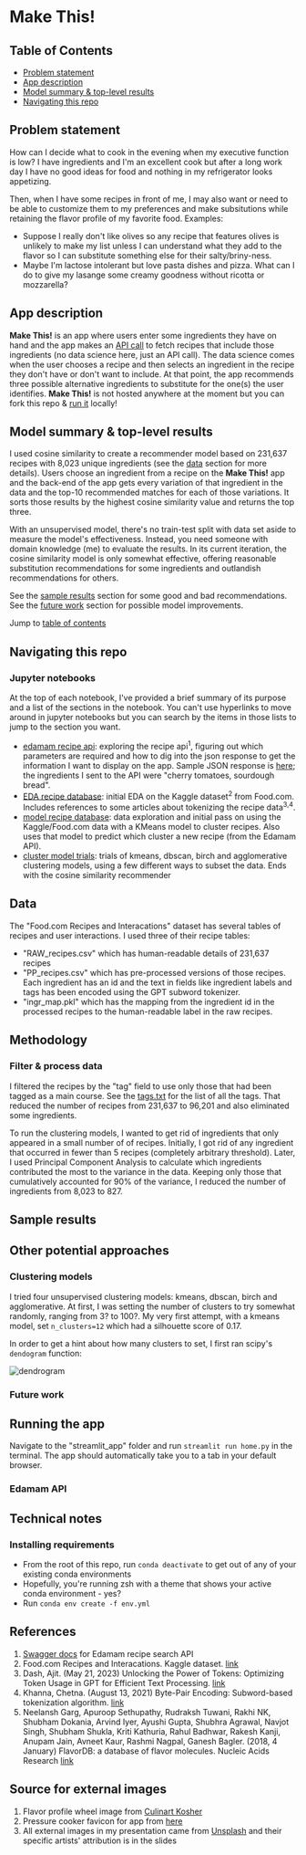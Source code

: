 # Make This!

## Table of Contents
- [Problem statement](#problem-statement)
- [App description](#app-description)
- [Model summary & top-level results](#model-summary--top-level-results)
- [Navigating this repo](#navigating-this-repo)

## Problem statement
How can I decide what to cook in the evening when my executive function is low? I have ingredients and I'm an excellent 
cook but after a long work day I have no good ideas for food and nothing in my refrigerator looks appetizing.

Then, when I have some recipes in front of me, I may also want or need to be able to customize them to my preferences and make 
subsitutions while retaining the flavor profile of my favorite food. Examples:
- Suppose I really don't like olives so any recipe that features olives is unlikely to make my list unless I can understand what they
    add to the flavor so I can substitute something else for their salty/briny-ness.
- Maybe I'm lactose intolerant but love pasta dishes and pizza. What can I do to give my lasange some creamy goodness without ricotta 
    or mozzarella?

## App description
**Make This!** is an app where users enter some ingredients they have on hand and the app makes an [API call](#edamam-api) to fetch 
recipes that include those ingredients (no data science here, just an API call). The data science comes when the user chooses a 
recipe and then selects an ingredient in the recipe they don't have or don't want to include. At that point, the app recommends three
possible alternative ingredients to substitute for the one(s) the user identifies. **Make This!** is not hosted anywhere at the moment 
but you can fork this repo & [run it](#running-the-app) locally!


## Model summary & top-level results
I used cosine similarity to create a recommender model based on 231,637 recipes with 8,023 unique ingredients (see the [data](#data) 
section for more details). Users choose an ingredient from a recipe on the **Make This!** app and the back-end of the app gets every 
variation of that ingredient in the data and the top-10 recommended matches for each of those variations. It sorts those results by 
the highest cosine similarity value and returns the top three.

With an unsupervised model, there's no train-test split with data set aside to measure the model's effectiveness. Instead, you need
someone with domain knowledge (me) to evaluate the results. In its current iteration, the cosine similarity model is only somewhat
effective, offering reasonable substitution recommendations for some ingredients and outlandish recommendations for others.

See the [sample results](#sample-results) section for some good and bad recommendations.
See the [future work](#future-work) section for possible model improvements.

Jump to [table of contents](#table-of-contents)

## Navigating this repo
### Jupyter notebooks
At the top of each notebook, I've provided a brief summary of its purpose and a list of the sections in the notebook. You can't
use hyperlinks to move around in jupyter notebooks but you can search by the items in those lists to jump to the section you want.
- [edamam recipe api](/notebooks/edamam_recipe_api.ipynb): exploring the recipe api<sup>1</sup>, figuring out which parameters are 
required and how to dig into the json response to get the information I want to display on the app. Sample JSON response is 
[here](/sample_response.json); the ingredients I sent to the API were "cherry tomatoes, sourdough bread".
- [EDA recipe database](/notebooks/eda_recipe_database.ipynb): initial EDA on the Kaggle dataset<sup>2</sup> from Food.com. Includes
references to some articles about tokenizing the recipe data<sup>3,4</sup>.
- [model recipe database](/notebooks/model_recipe_database.ipynb): data exploration and initial pass on using the Kaggle/Food.com data 
with a KMeans model to cluster recipes. Also uses that model to predict which cluster a new recipe (from the Edamam API).
- [cluster model trials](/notebooks/cluster_model_trials.ipynb): trials of kmeans, dbscan, birch and agglomerative clustering models, 
using a few different ways to subset the data. Ends with the cosine similarity recommender


## Data
The "Food.com Recipes and Interacations" dataset has several tables of recipes and user interactions. I used three of their recipe tables:
- "RAW_recipes.csv" which has human-readable details of 231,637 recipes
- "PP_recipes.csv" which has pre-processed versions of those recipes. Each ingredient has an id and the text in fields like ingredient labels and tags
has been encoded using the GPT subword tokenizer.
- "ingr_map.pkl" which has the mapping from the ingredient id in the processed recipes to the human-readable label in the raw recipes.


## Methodology
### Filter & process data
I filtered the recipes by the "tag" field to use only those that had been tagged as a main course. See the [tags.txt](/data/generated_data/tags.txt) for
the list of all the tags. That reduced the number of recipes from 231,637 to 96,201 and also eliminated some ingredients.

To run the clustering models, I wanted to get rid of ingredients that only appeared in a small number of of recipes. Initially, I got rid of any 
ingredient that occurred in fewer than 5 recipes (completely arbitrary threshold). Later, I used Principal Component Analysis to calculate which 
ingredients contributed the most to the variance in the data. Keeping only those that cumulatively accounted for 90% of the variance, I reduced the 
number of ingredients from 8,023 to 827.

## Sample results


## Other potential approaches
### Clustering models
I tried four unsupervised clustering models: kmeans, dbscan, birch and agglomerative. At first, I was setting the number of clusters to try somewhat randomly, ranging from 3? to 100?. My very first attempt, with a kmeans model, set `n_clusters=12` which had a silhouette score of 0.17. 

In order to get a hint about how many clusters to set, I first 
ran scipy's `dendogram` function:

![dendrogram](/images/scipy_dendrogram.png)

### Future work


## Running the app
Navigate to the "streamlit_app" folder and run `streamlit run home.py` in the terminal. The app
should automatically take you to a tab in your default browser.

### Edamam API


## Technical notes
### Installing requirements
- From the root of this repo, run `conda deactivate` to get out of any of your existing conda environments
- Hopefully, you're running zsh with a theme that shows your active conda environment - yes?
- Run `conda env create -f env.yml`


## References
1. [Swagger docs](https://developer.edamam.com/edamam-docs-recipe-api) for Edamam recipe search API
2. Food.com Recipes and Interacations. Kaggle dataset. [link](https://www.kaggle.com/datasets/shuyangli94/food-com-recipes-and-user-interactions/data)
3. Dash, Ajit. (May 21, 2023) Unlocking the Power of Tokens: Optimizing Token Usage in GPT for Efficient Text Processing. [link](https://techcommunity.microsoft.com/t5/healthcare-and-life-sciences/unlocking-the-power-of-tokens-optimizing-token-usage-in-gpt-for/ba-p/3826665)
4. Khanna, Chetna. (August 13, 2021) Byte-Pair Encoding: Subword-based tokenization algorithm. [link](https://towardsdatascience.com/byte-pair-encoding-subword-based-tokenization-algorithm-77828a70bee0)
1. Neelansh Garg, Apuroop Sethupathy, Rudraksh Tuwani, Rakhi NK, Shubham Dokania, Arvind Iyer, Ayushi Gupta, Shubhra Agrawal, Navjot Singh, Shubham Shukla, Kriti Kathuria, Rahul Badhwar, Rakesh Kanji, Anupam Jain, Avneet Kaur, Rashmi Nagpal, Ganesh Bagler. (2018, 4 January) FlavorDB: a database of flavor molecules. Nucleic Acids Research [link](https://academic.oup.com/nar/article/46/D1/D1210/4559748#107188690)

## Source for external images
1. Flavor profile wheel image from [Culinart Kosher](https://cooking.marcgottlieb.com/2014/11/flavor-profile/)
2. Pressure cooker favicon for app from [here](https://www.flaticon.com/packs/cooking-178?word=cooking)
3. All external images in my presentation came from [Unsplash](https://unsplash.com/) and their specific artists' attribution is in the slides
